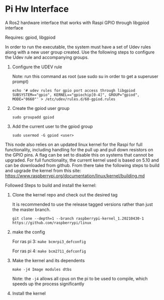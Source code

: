 # Pi Hw Interface
A Ros2 hardware interface that works with Raspi GPIO through libgpiod interface

Requires: gpiod, libgpiod

In order to run the executable, the system must have a set of Udev rules along with a new user group created.
Use the following steps to configure the Udev rule and accompanying groups.
1. Configure the UDEV rule 

    Note: run this command as root (use sudo su in order to get a superuser prompt)

    ```
    echo '# udev rules for gpio port access through libgpiod
    SUBSYSTEM=="gpio", KERNEL=="gpiochip[0-4]", GROUP="gpiod", MODE="0660"' > /etc/udev/rules.d/60-gpiod.rules 
    ```
2. Create the gpiod user group

    `sudo groupadd gpiod`

3. Add the current user to the gpiod group

    `sudo usermod -G gpiod <user>`


This node also relies on an updated linux kernel for the Raspi for full functionality, including handling for the pull up and pull down
resistors on the GPIO pins. A flag can be set to disable this on systems that cannot be upgraded. For full functionality, the current kernel
used is based on 5.10 and can be downloaded from github. From there take the following steps to build and upgrade the kernel from this site: 
https://www.raspberrypi.org/documentation/linux/kernel/building.md

Followed Steps to build and install the kernel:
1. Clone the kernel repo and check out the desired tag

    It is recommended to use the release tagged versions rather than just the master branch.

    `git clone --depth=1 --branch raspberrypi-kernel_1.20210430-1 https://github.com/raspberrypi/linux`

2. make the config

    For ras pi 3: `make bcmrpi3_defconfig`

    For ras pi 4: `make bcm2711_defconfig`

3. Make the kernel and its dependents

    `make -j4 Image modules dtbs`

    Note: the `-j4` allows all cpus on the pi to be used to compile, which speeds up the process significantly

4. Install the kernel






